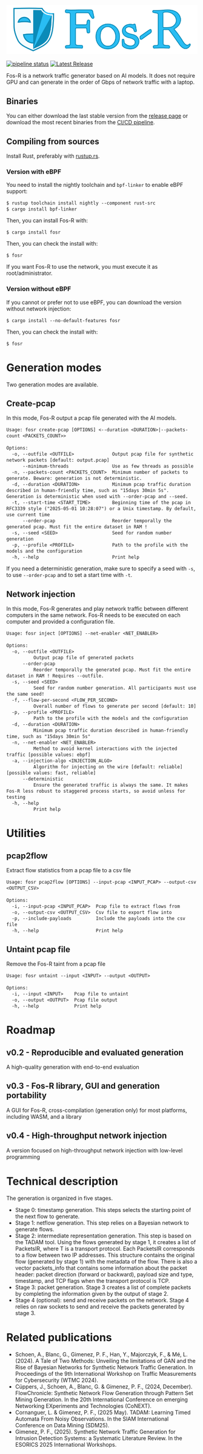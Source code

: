 ![](https://raw.githubusercontent.com/Fos-R/Fos-R/refs/heads/main/resources/logo.png)


[![pipeline status](https://gitlab.inria.fr/pirat-public/Fos-R/badges/main/pipeline.svg)](https://gitlab.inria.fr/pirat-public/Fos-R/-/commits/main) 
[![Latest Release](https://gitlab.inria.fr/pirat-public/Fos-R/-/badges/release.svg)](https://gitlab.inria.fr/pirat-public/Fos-R/-/releases)

Fos-R is a network traffic generator based on AI models. It does not require GPU and can generate in the order of Gbps of network traffic with a laptop.

## Binaries

You can either download the last stable version from the [release page](https://gitlab.inria.fr/pirat-public/Fos-R/-/releases) or download the most recent binaries from the [CI/CD pipeline](https://pirat-public.gitlabpages.inria.fr/Fos-R/).

## Compiling from sources

Install Rust, preferably with [rustup.rs](https://rustup.rs/).

### Version with eBPF

You need to install the nightly toolchain and `bpf-linker` to enable eBPF support:
```
$ rustup toolchain install nightly --component rust-src
$ cargo install bpf-linker
```

Then, you can install Fos-R with:

    $ cargo install fosr

Then, you can check the install with:

    $ fosr

If you want Fos-R to use the network, you must execute it as root/administrator.

### Version without eBPF

If you cannot or prefer not to use eBPF, you can download the version without network injection:

    $ cargo install --no-default-features fosr

Then, you can check the install with:

    $ fosr

# Generation modes

Two generation modes are available.

## Create-pcap

In this mode, Fos-R output a pcap file generated with the AI models.

```
Usage: fosr create-pcap [OPTIONS] <--duration <DURATION>|--packets-count <PACKETS_COUNT>>

Options:
  -o, --outfile <OUTFILE>              Output pcap file for synthetic network packets [default: output.pcap]
      --minimum-threads                Use as few threads as possible
  -n, --packets-count <PACKETS_COUNT>  Minimum number of packets to generate. Beware: generation is not deterministic.
  -d, --duration <DURATION>            Minimum pcap traffic duration described in human-friendly time, such as "15days 30min 5s". Generation is deterministic when used with --order-pcap and --seed.
  -t, --start-time <START_TIME>        Beginning time of the pcap in RFC3339 style ("2025-05-01 10:28:07") or a Unix timestamp. By default, use current time
      --order-pcap                     Reorder temporally the generated pcap. Must fit the entire dataset in RAM !
  -s, --seed <SEED>                    Seed for random number generation
  -p, --profile <PROFILE>              Path to the profile with the models and the configuration
  -h, --help                           Print help
```

If you need a deterministic generation, make sure to specify a seed with `-s`, to use `--order-pcap` and to set a start time with `-t`.

## Network injection

In this mode, Fos-R generates and play network traffic between different computers in the same network.
Fos-R needs to be executed on each computer and provided a configuration file.

```
Usage: fosr inject [OPTIONS] --net-enabler <NET_ENABLER>

Options:
  -o, --outfile <OUTFILE>
          Output pcap file of generated packets
      --order-pcap
          Reorder temporally the generated pcap. Must fit the entire dataset in RAM ! Requires --outfile.
  -s, --seed <SEED>
          Seed for random number generation. All participants must use the same seed!
  -f, --flow-per-second <FLOW_PER_SECOND>
          Overall number of flows to generate per second [default: 10]
  -p, --profile <PROFILE>
          Path to the profile with the models and the configuration
  -d, --duration <DURATION>
          Minimum pcap traffic duration described in human-friendly time, such as "15days 30min 5s"
  -n, --net-enabler <NET_ENABLER>
          Method to avoid kernel interactions with the injected traffic [possible values: ebpf]
  -a, --injection-algo <INJECTION_ALGO>
          Algorithm for injecting on the wire [default: reliable] [possible values: fast, reliable]
      --deterministic
          Ensure the generated traffic is always the same. It makes Fos-R less robust to staggered process starts, so avoid unless for testing
  -h, --help
          Print help
```

# Utilities

## pcap2flow

Extract flow statistics from a pcap file to a csv file

```
Usage: fosr pcap2flow [OPTIONS] --input-pcap <INPUT_PCAP> --output-csv <OUTPUT_CSV>

Options:
  -i, --input-pcap <INPUT_PCAP>  Pcap file to extract flows from
  -o, --output-csv <OUTPUT_CSV>  Csv file to export flow into
  -p, --include-payloads         Include the payloads into the csv file
  -h, --help                     Print help
```

## Untaint pcap file

Remove the Fos-R taint from a pcap file

```
Usage: fosr untaint --input <INPUT> --output <OUTPUT>

Options:
  -i, --input <INPUT>    Pcap file to untaint
  -o, --output <OUTPUT>  Pcap file output
  -h, --help             Print help
```

# Roadmap

## v0.2 - Reproducible and evaluated generation

A high-quality generation with end-to-end evaluation

## v0.3 - Fos-R library, GUI and generation portability

A GUI for Fos-R, cross-compilation (generation only) for most platforms, including WASM, and a library

## v0.4 - High-throughput network injection

A version focused on high-throughput network injection with low-level programming

# Technical description

The generation is organized in five stages.

- Stage 0: timestamp generation. This steps selects the starting point of the next flow to generate.
- Stage 1: netflow generation. This step relies on a Bayesian network to generate flows.
- Stage 2: intermediate representation generation. This step is based on the TADAM tool. Using the flows generated by stage 1, it creates a list of PacketsIR<T>, where T is a transport protocol. Each PacketsIR<T> corresponds to a flow between two IP addresses. This structure contains the original flow (generated by stage 1) with the metadata of the flow. There is also a vector packets_info that contains some information about the packet header: packet direction (forward or backward), payload size and type, timestamp, and TCP flags when the transport protocol is TCP.
- Stage 3: packet generation. Stage 3 creates a list of complete packets by completing the information given by the output of stage 2.
- Stage 4 (optional): send and receive packets on the network. Stage 4 relies on raw sockets to send and receive the packets generated by stage 3.

# Related publications

- Schoen, A., Blanc, G., Gimenez, P. F., Han, Y., Majorczyk, F., & Mé, L. (2024). A Tale of Two Methods: Unveiling the limitations of GAN and the Rise of Bayesian Networks for Synthetic Network Traffic Generation. In Proceedings of the 9th International Workshop on Traffic Measurements for Cybersecurity (WTMC 2024).
- Cüppers, J., Schoen, A., Blanc, G. & Gimenez, P. F., (2024, December). FlowChronicle: Synthetic Network Flow Generation through Pattern Set Mining Generation. In the 20th International Conference on emerging Networking EXperiments and Technologies (CoNEXT).
- Cornanguer, L. & Gimenez, P. F., (2025 May). TADAM: Learning Timed Automata From Noisy Observations. In the SIAM International Conference on Data Mining (SDM25).
- Gimenez, P. F., (2025). Synthetic Network Traffic Generation for Intrusion Detection Systems: a Systematic Literature Review. In the ESORICS 2025 International Workshops.
